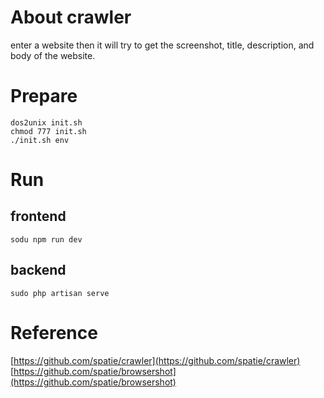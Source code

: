 # About crawler
enter a website then it will try to get the screenshot, title, description, and body of the website.

# Prepare
```
dos2unix init.sh
chmod 777 init.sh
./init.sh env
```

# Run
## frontend
```
sodu npm run dev
```
## backend
```
sudo php artisan serve
```
# Reference
[https://github.com/spatie/crawler](https://github.com/spatie/crawler)
[https://github.com/spatie/browsershot](https://github.com/spatie/browsershot)
